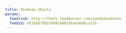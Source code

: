 ```yaml
---
title: Panduan Ubuntu
params:
  feedlink: http://feeds.feedburner.com/panduanubuntu
  feedid: a51bb870bb7688cb60191ae9690ca73b
---
```

